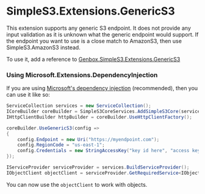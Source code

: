 ﻿# SimpleS3.Extensions.GenericS3

This extension supports any generic S3 endpoint. It does not provide any input validation as it is unknown what the generic endpoint would support.
If the endpoint you want to use is a close match to AmazonS3, then use SimpleS3.AmazonS3 instead.

To use it, add a reference to [Genbox.SimpleS3.Extensions.GenericS3](https://www.nuget.org/packages/Genbox.SimpleS3.Extensions.GenericS3)

### Using Microsoft.Extensions.DependencyInjection

If you are using [Microsoft's dependency injection](https://www.nuget.org/packages/Microsoft.Extensions.DependencyInjection/) (recommended), then you can use it like so:

```csharp
ServiceCollection services = new ServiceCollection();
ICoreBuilder coreBuilder = SimpleS3CoreServices.AddSimpleS3Core(services);
IHttpClientBuilder httpBuilder = coreBuilder.UseHttpClientFactory();

coreBuilder.UseGenericS3(config =>
{
    config.Endpoint = new Uri("https://myendpoint.com");
    config.RegionCode = "us-east-1";
    config.Credentials = new StringAccessKey("key id here", "access key here");
});

IServiceProvider serviceProvider = services.BuildServiceProvider();
IObjectClient objectClient = serviceProvider.GetRequiredService<IObjectClient>();
```

You can now use the `objectClient` to work with objects.